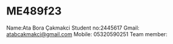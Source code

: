 # ME489f23
Name:Ata Bora Çakmakci
Student no:2445617
Gmail: atabcakmakci@gmail.com
Mobile: 05320590251
Team member: 
